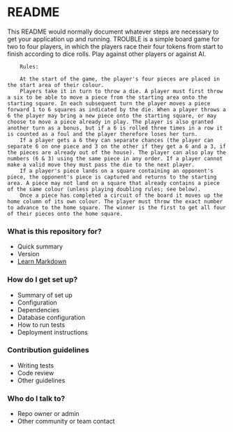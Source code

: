 # README #

This README would normally document whatever steps are necessary to get your application up and running.
TROUBLE is a simple board game for two to four players, in which the players race their four tokens from start to finish according to dice rolls. Play against other players or against AI.

        Rules:

        At the start of the game, the player's four pieces are placed in the start area of their colour.
        Players take it in turn to throw a die. A player must first throw a six to be able to move a piece from the starting area onto the starting square. In each subsequent turn the player moves a piece forward 1 to 6 squares as indicated by the die. When a player throws a 6 the player may bring a new piece onto the starting square, or may choose to move a piece already in play. The player is also granted another turn as a bonus, but if a 6 is rolled three times in a row it is counted as a foul and the player therefore loses her turn.
        If a player gets a 6 they can separate chances (the player can separate 6 on one piece and 3 on the other if they get a 6 and a 3, if the pieces are already out of the house). The player can also play the numbers (6 & 3) using the same piece in any order. If a player cannot make a valid move they must pass the die to the next player.
        If a player's piece lands on a square containing an opponent's piece, the opponent's piece is captured and returns to the starting area. A piece may not land on a square that already contains a piece of the same colour (unless playing doubling rules; see below).
        Once a piece has completed a circuit of the board it moves up the home column of its own colour. The player must throw the exact number to advance to the home square. The winner is the first to get all four of their pieces onto the home square.

### What is this repository for? ###

* Quick summary
* Version
* [Learn Markdown](https://bitbucket.org/tutorials/markdowndemo)

### How do I get set up? ###

* Summary of set up
* Configuration
* Dependencies
* Database configuration
* How to run tests
* Deployment instructions

### Contribution guidelines ###

* Writing tests
* Code review
* Other guidelines

### Who do I talk to? ###

* Repo owner or admin
* Other community or team contact